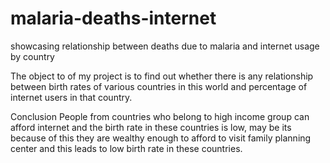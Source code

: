 # malaria-deaths-internet
showcasing relationship between deaths due to malaria and internet usage by country 

The object to of my project is to find out whether there is any relationship between birth rates of various countries in this world and percentage of internet users in that country.

Conclusion 
People from countries who belong to high income group can afford internet and the birth rate in these countries is low, may be its because of this they are wealthy enough to afford to visit family planning center and this leads to low birth rate in these countries. 
